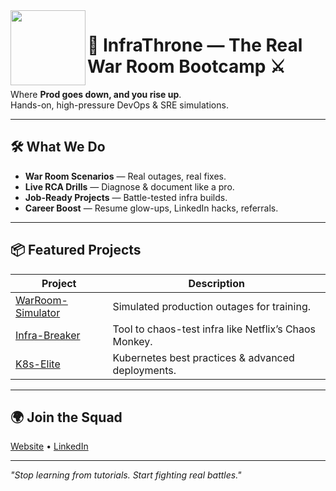 <img src="https://WhatsApp Image 2025-08-14 at 13.10.15.jpeg" width="120" align="left">

# 🚀 InfraThrone — The Real War Room Bootcamp ⚔

Where **Prod goes down, and you rise up**.  
Hands-on, high-pressure DevOps & SRE simulations.

---

## 🛠️ What We Do
- **War Room Scenarios** — Real outages, real fixes.
- **Live RCA Drills** — Diagnose & document like a pro.
- **Job-Ready Projects** — Battle-tested infra builds.
- **Career Boost** — Resume glow-ups, LinkedIn hacks, referrals.

---

## 📦 Featured Projects
| Project | Description |
|---------|-------------|
| [WarRoom-Simulator](https://github.com/InfraThrone/WarRoom-Simulator) | Simulated production outages for training. |
| [Infra-Breaker](https://github.com/InfraThrone/Infra-Breaker) | Tool to chaos-test infra like Netflix’s Chaos Monkey. |
| [K8s-Elite](https://github.com/InfraThrone/K8s-Elite) | Kubernetes best practices & advanced deployments. |

---

## 🌍 Join the Squad
[Website](https://infrathrone.xyz) • [LinkedIn](https://linkedin.com/company/infrathrone)

---
*"Stop learning from tutorials. Start fighting real battles."*
